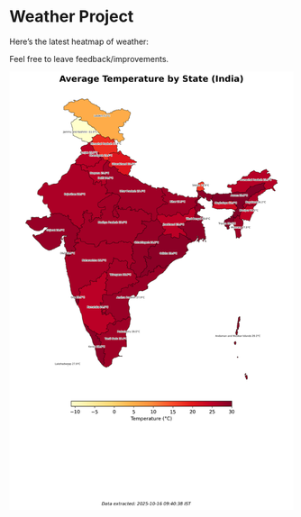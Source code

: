 # Weather Project

Here’s the latest heatmap of weather:

Feel free to leave feedback/improvements.

![India Heatmap](docs/assets/india_heatmap.png?v=F07040)
